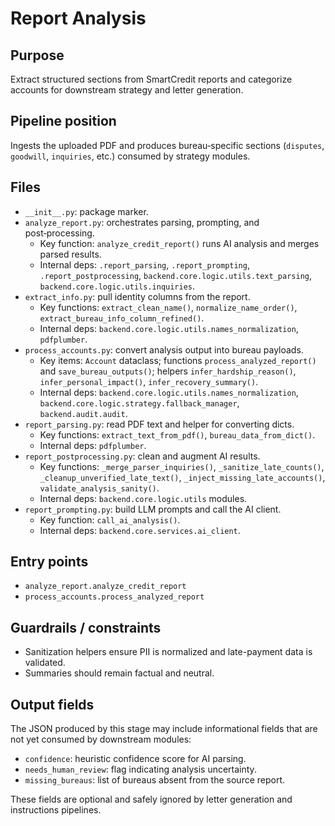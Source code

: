 # Report Analysis

## Purpose
Extract structured sections from SmartCredit reports and categorize accounts for downstream strategy and letter generation.

## Pipeline position
Ingests the uploaded PDF and produces bureau‑specific sections (`disputes`, `goodwill`, `inquiries`, etc.) consumed by strategy modules.

## Files
- `__init__.py`: package marker.
- `analyze_report.py`: orchestrates parsing, prompting, and post‑processing.
  - Key function: `analyze_credit_report()` runs AI analysis and merges parsed results.
  - Internal deps: `.report_parsing`, `.report_prompting`, `.report_postprocessing`, `backend.core.logic.utils.text_parsing`, `backend.core.logic.utils.inquiries`.
- `extract_info.py`: pull identity columns from the report.
  - Key functions: `extract_clean_name()`, `normalize_name_order()`, `extract_bureau_info_column_refined()`.
  - Internal deps: `backend.core.logic.utils.names_normalization`, `pdfplumber`.
- `process_accounts.py`: convert analysis output into bureau payloads.
  - Key items: `Account` dataclass; functions `process_analyzed_report()` and `save_bureau_outputs()`; helpers `infer_hardship_reason()`, `infer_personal_impact()`, `infer_recovery_summary()`.
  - Internal deps: `backend.core.logic.utils.names_normalization`, `backend.core.logic.strategy.fallback_manager`, `backend.audit.audit`.
- `report_parsing.py`: read PDF text and helper for converting dicts.
  - Key functions: `extract_text_from_pdf()`, `bureau_data_from_dict()`.
  - Internal deps: `pdfplumber`.
- `report_postprocessing.py`: clean and augment AI results.
  - Key functions: `_merge_parser_inquiries()`, `_sanitize_late_counts()`, `_cleanup_unverified_late_text()`, `_inject_missing_late_accounts()`, `validate_analysis_sanity()`.
  - Internal deps: `backend.core.logic.utils` modules.
- `report_prompting.py`: build LLM prompts and call the AI client.
  - Key function: `call_ai_analysis()`.
  - Internal deps: `backend.core.services.ai_client`.

## Entry points
- `analyze_report.analyze_credit_report`
- `process_accounts.process_analyzed_report`

## Guardrails / constraints
- Sanitization helpers ensure PII is normalized and late-payment data is validated.
- Summaries should remain factual and neutral.

## Output fields
The JSON produced by this stage may include informational fields that are not
yet consumed by downstream modules:

- `confidence`: heuristic confidence score for AI parsing.
- `needs_human_review`: flag indicating analysis uncertainty.
- `missing_bureaus`: list of bureaus absent from the source report.

These fields are optional and safely ignored by letter generation and
instructions pipelines.
